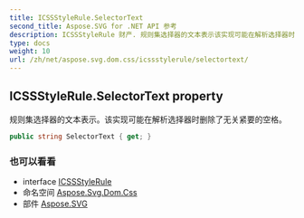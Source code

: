 ```yaml
---
title: ICSSStyleRule.SelectorText
second_title: Aspose.SVG for .NET API 参考
description: ICSSStyleRule 财产. 规则集选择器的文本表示该实现可能在解析选择器时删除了无关紧要的空格
type: docs
weight: 10
url: /zh/net/aspose.svg.dom.css/icssstylerule/selectortext/
---
```

## ICSSStyleRule.SelectorText property

规则集选择器的文本表示。该实现可能在解析选择器时删除了无关紧要的空格。

```csharp
public string SelectorText { get; }
```

### 也可以看看

* interface [ICSSStyleRule](../)
* 命名空间 [Aspose.Svg.Dom.Css](../../icssstylerule/)
* 部件 [Aspose.SVG](../../../)



